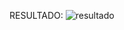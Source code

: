 RESULTADO:
![resultado](https://github.com/ArturMaia/ImageRemoveBG/assets/129121513/dfae6b33-d632-4e89-ad8e-0335d5582145)
